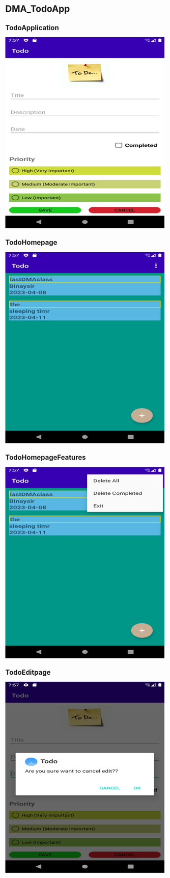 # DMA_TodoApp
<h2>TodoApplication</h2>
<img src="readme_images/1.png"  width="500" height="600">

<h2>TodoHomepage</h2>
<img src="readme_images/2.png"  width="500" height="600">

<h2>TodoHomepageFeatures</h2>
<img src="readme_images/3.png"  width="500" height="600">

<h2>TodoEditpage</h2>
<img src="readme_images/5.png"  width="500" height="600">



